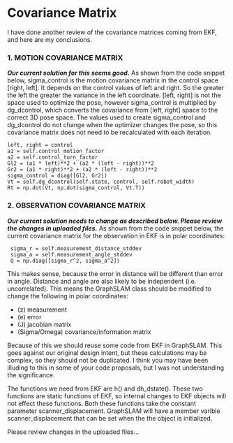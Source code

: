 # Covariance Matrix
I have done another review of the covariance matrices coming from EKF, and here are my conclusions.

### 1. MOTION COVARIANCE MATRIX
***Our current solution for this seems good.*** As shown from the code snippet below, sigma_control is the motion covariance matrix in the control space [right, left].  It depends on the control values of left and right.  So the greater the left the greater the variance in the left coordinate. [left, right] is not the space used to optimize the pose, however sigma_control is multiplied by dg_dcontrol, which converts the covariance from [left, right] space to the correct 3D pose space. The values used to create sigma_control and dg_dcontrol do not change when the optimizer changes the pose, so this covariance matrix does not need to be recalculated with each iteration.
```
left, right = control
a1 = self.control_motion_factor
a2 = self.control_turn_factor
Gl2 = (a1 * left)**2 + (a2 * (left - right))**2
Gr2 = (a1 * right)**2 + (a2 * (left - right))**2
sigma_control = diag([Gl2, Gr2])
Vt = self.dg_dcontrol(self.state, control, self.robot_width)
Rt = np.dot(Vt, np.dot(sigma_control, Vt.T))
```
 
 
### 2. OBSERVATION COVARIANCE MATRIX
***Our current solution needs to change as described below.  Please review the changes in uploaded files.*** As shown from the code snippet below, the current covariance matrix for the observation in EKF is in polar coordinates:
```
 sigma_r = self.measurement_distance_stddev
 sigma_a = self.measurement_angle_stddev
 Q = np.diag([sigma_r^2, sigma_a^2])
 ```
 This makes sense, because the error in distance will be different than error in angle.  Distance and angle are also likely to be independent (i.e. uncorrelated). This means the GraphSLAM class should be modified to change the following in polar coordinates:
 
 - (z) measurement
 - (e) error
 - (J) jacobian matrix
 - (Sigma/Omega) covariance/information matrix
 
 Because of this we should reuse some code from EKF in GraphSLAM. This goes against our original design intent, but these calculations may be complex, so they should not be duplicated.  I think you may have been illuding to this in some of your code proposals, but I was not understanding the significance.  
 
 The functions we need from EKF are h() and dh_dstate().  These two functions are static functions of EKF, so internal changes to EKF objects will not effect these functions.  Both these functions take the constant parameter scanner_displacement.  GraphSLAM will have a member varible scanner_displacement that can be set when the the object is initialized.

 Please review changes in the uploaded files... 

